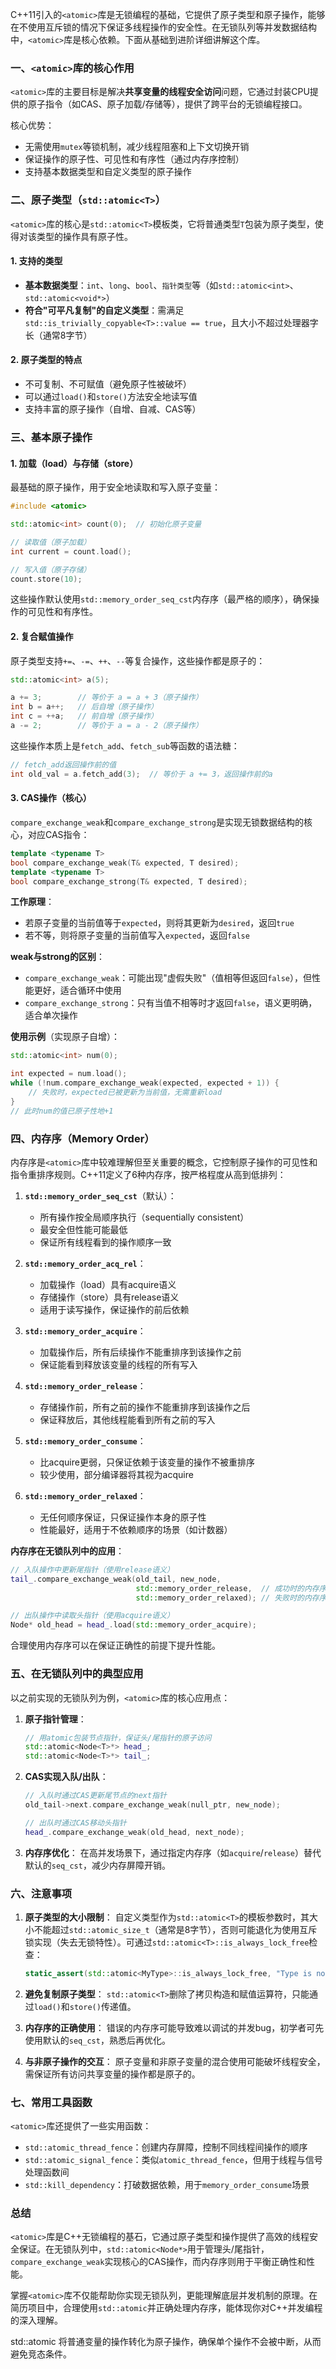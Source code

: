 C++11引入的`<atomic>`库是无锁编程的基础，它提供了原子类型和原子操作，能够在不使用互斥锁的情况下保证多线程操作的安全性。在无锁队列等并发数据结构中，`<atomic>`库是核心依赖。下面从基础到进阶详细讲解这个库。


### 一、`<atomic>`库的核心作用

`<atomic>`库的主要目标是解决**共享变量的线程安全访问**问题，它通过封装CPU提供的原子指令（如CAS、原子加载/存储等），提供了跨平台的无锁编程接口。

核心优势：
- 无需使用`mutex`等锁机制，减少线程阻塞和上下文切换开销
- 保证操作的原子性、可见性和有序性（通过内存序控制）
- 支持基本数据类型和自定义类型的原子操作


### 二、原子类型（`std::atomic<T>`）

`<atomic>`库的核心是`std::atomic<T>`模板类，它将普通类型`T`包装为原子类型，使得对该类型的操作具有原子性。

#### 1. 支持的类型

- **基本数据类型**：`int`、`long`、`bool`、`指针类型`等（如`std::atomic<int>`、`std::atomic<void*>`）
- **符合"可平凡复制"的自定义类型**：需满足`std::is_trivially_copyable<T>::value == true`，且大小不超过处理器字长（通常8字节）

#### 2. 原子类型的特点

- 不可复制、不可赋值（避免原子性被破坏）
- 可以通过`load()`和`store()`方法安全地读写值
- 支持丰富的原子操作（自增、自减、CAS等）


### 三、基本原子操作

#### 1. 加载（load）与存储（store）

最基础的原子操作，用于安全地读取和写入原子变量：

```cpp
#include <atomic>

std::atomic<int> count(0);  // 初始化原子变量

// 读取值（原子加载）
int current = count.load();

// 写入值（原子存储）
count.store(10);
```

这些操作默认使用`std::memory_order_seq_cst`内存序（最严格的顺序），确保操作的可见性和有序性。


#### 2. 复合赋值操作

原子类型支持`+=`、`-=`、`++`、`--`等复合操作，这些操作都是原子的：

```cpp
std::atomic<int> a(5);

a += 3;        // 等价于 a = a + 3（原子操作）
int b = a++;   // 后自增（原子操作）
int c = ++a;   // 前自增（原子操作）
a -= 2;        // 等价于 a = a - 2（原子操作）
```

这些操作本质上是`fetch_add`、`fetch_sub`等函数的语法糖：

```cpp
// fetch_add返回操作前的值
int old_val = a.fetch_add(3);  // 等价于 a += 3，返回操作前的a
```


#### 3. CAS操作（核心）

`compare_exchange_weak`和`compare_exchange_strong`是实现无锁数据结构的核心，对应CAS指令：

```cpp
template <typename T>
bool compare_exchange_weak(T& expected, T desired);
template <typename T>
bool compare_exchange_strong(T& expected, T desired);
```

**工作原理**：
- 若原子变量的当前值等于`expected`，则将其更新为`desired`，返回`true`
- 若不等，则将原子变量的当前值写入`expected`，返回`false`

**weak与strong的区别**：
- `compare_exchange_weak`：可能出现"虚假失败"（值相等但返回`false`），但性能更好，适合循环中使用
- `compare_exchange_strong`：只有当值不相等时才返回`false`，语义更明确，适合单次操作

**使用示例**（实现原子自增）：
```cpp
std::atomic<int> num(0);

int expected = num.load();
while (!num.compare_exchange_weak(expected, expected + 1)) {
    // 失败时，expected已被更新为当前值，无需重新load
}
// 此时num的值已原子性地+1
```


### 四、内存序（Memory Order）

内存序是`<atomic>`库中较难理解但至关重要的概念，它控制原子操作的可见性和指令重排序规则。C++11定义了6种内存序，按严格程度从高到低排列：

1. **`std::memory_order_seq_cst`**（默认）：
   - 所有操作按全局顺序执行（sequentially consistent）
   - 最安全但性能可能最低
   - 保证所有线程看到的操作顺序一致

2. **`std::memory_order_acq_rel`**：
   - 加载操作（load）具有acquire语义
   - 存储操作（store）具有release语义
   - 适用于读写操作，保证操作的前后依赖

3. **`std::memory_order_acquire`**：
   - 加载操作后，所有后续操作不能重排序到该操作之前
   - 保证能看到释放该变量的线程的所有写入

4. **`std::memory_order_release`**：
   - 存储操作前，所有之前的操作不能重排序到该操作之后
   - 保证释放后，其他线程能看到所有之前的写入

5. **`std::memory_order_consume`**：
   - 比acquire更弱，只保证依赖于该变量的操作不被重排序
   - 较少使用，部分编译器将其视为acquire

6. **`std::memory_order_relaxed`**：
   - 无任何顺序保证，只保证操作本身的原子性
   - 性能最好，适用于不依赖顺序的场景（如计数器）


**内存序在无锁队列中的应用**：
```cpp
// 入队操作中更新尾指针（使用release语义）
tail_.compare_exchange_weak(old_tail, new_node, 
                            std::memory_order_release,  // 成功时的内存序
                            std::memory_order_relaxed); // 失败时的内存序

// 出队操作中读取头指针（使用acquire语义）
Node* old_head = head_.load(std::memory_order_acquire);
```

合理使用内存序可以在保证正确性的前提下提升性能。


### 五、在无锁队列中的典型应用

以之前实现的无锁队列为例，`<atomic>`库的核心应用点：

1. **原子指针管理**：
   ```cpp
   // 用atomic包装节点指针，保证头/尾指针的原子访问
   std::atomic<Node<T>*> head_;
   std::atomic<Node<T>*> tail_;
   ```

2. **CAS实现入队/出队**：
   ```cpp
   // 入队时通过CAS更新尾节点的next指针
   old_tail->next.compare_exchange_weak(null_ptr, new_node);
   
   // 出队时通过CAS移动头指针
   head_.compare_exchange_weak(old_head, next_node);
   ```

3. **内存序优化**：
   在高并发场景下，通过指定内存序（如`acquire`/`release`）替代默认的`seq_cst`，减少内存屏障开销。


### 六、注意事项

1. **原子类型的大小限制**：
   自定义类型作为`std::atomic<T>`的模板参数时，其大小不能超过`std::atomic_size_t`（通常是8字节），否则可能退化为使用互斥锁实现（失去无锁特性）。可通过`std::atomic<T>::is_always_lock_free`检查：
   ```cpp
   static_assert(std::atomic<MyType>::is_always_lock_free, "Type is not lock-free");
   ```

2. **避免复制原子类型**：
   `std::atomic<T>`删除了拷贝构造和赋值运算符，只能通过`load()`和`store()`传递值。

3. **内存序的正确使用**：
   错误的内存序可能导致难以调试的并发bug，初学者可先使用默认的`seq_cst`，熟悉后再优化。

4. **与非原子操作的交互**：
   原子变量和非原子变量的混合使用可能破坏线程安全，需保证所有访问共享变量的操作都是原子的。


### 七、常用工具函数

`<atomic>`库还提供了一些实用函数：

- `std::atomic_thread_fence`：创建内存屏障，控制不同线程间操作的顺序
- `std::atomic_signal_fence`：类似`atomic_thread_fence`，但用于线程与信号处理函数间
- `std::kill_dependency`：打破数据依赖，用于`memory_order_consume`场景


### 总结

`<atomic>`库是C++无锁编程的基石，它通过原子类型和操作提供了高效的线程安全保证。在无锁队列中，`std::atomic<Node*>`用于管理头/尾指针，`compare_exchange_weak`实现核心的CAS操作，而内存序则用于平衡正确性和性能。

掌握`<atomic>`库不仅能帮助你实现无锁队列，更能理解底层并发机制的原理。在简历项目中，合理使用`std::atomic`并正确处理内存序，能体现你对C++并发编程的深入理解。

std::atomic<T> 将普通变量的操作转化为原子操作，确保单个操作不会被中断，从而避免竞态条件。